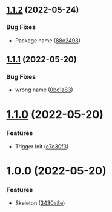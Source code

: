 ## [1.1.2](https://github.com/sasakiassociates/speckle-unity-objects/compare/v1.1.1...v1.1.2) (2022-05-24)


### Bug Fixes

* Package name ([88e2493](https://github.com/sasakiassociates/speckle-unity-objects/commit/88e24932e5c0d1fe12a81501c01220bb1feb210d))

## [1.1.1](https://github.com/sasakiassociates/speckle-unity-converters/compare/v1.1.0...v1.1.1) (2022-05-20)


### Bug Fixes

* wrong name ([0bc1a83](https://github.com/sasakiassociates/speckle-unity-converters/commit/0bc1a83299e60a746c23e898fb1d4a5c8827b50a))

# [1.1.0](https://github.com/sasakiassociates/speckle-unity-converters/compare/v1.0.0...v1.1.0) (2022-05-20)


### Features

* Trigger Init ([e7e30f3](https://github.com/sasakiassociates/speckle-unity-converters/commit/e7e30f33c6045ef6de10dd811fb5955e0a68483a))

# 1.0.0 (2022-05-20)


### Features

* Skeleton ([3430a8e](https://github.com/sasakiassociates/speckle-unity-converters/commit/3430a8ea86f312c1e75540c3b9a2d2b835f3305d))
